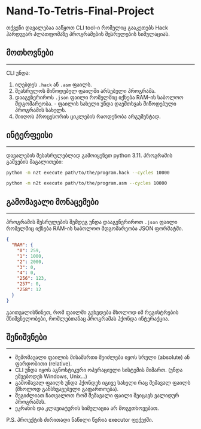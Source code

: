 # Nand-To-Tetris-Final-Project

თქვენი დავალებაა ააწყოთ CLI tool-ი რომელიც გააკეთებს Hack ჰარდვეარ პლათფომაზე პროგრამების შესრულების სიმულაციას.

## მოთხოვნები
---
CLI უნდა:
  1. იღებდეს `.hack` ან `.asm` ფაილს.
  2. შეასრულოს მიწოდებულ ფაილში არსებული პროგრამა.
  3. დააგენერიროს `.json` ფაილი რომელშიც იქნება RAM-ის საბოლოო მდგომარეობა.
    - ფაილის სახელი უნდა დაემთხვას მიწოდებული პროგრამის სახელს.
  4. მიიღოს პროცესორის ციკლების რაოდენობა არგუმენტად.

## ინტერფეისი
---
დავალების შესასრულებლად გამოიყენეთ python 3.11. პროგრამის გაშვების მაგალითები:

```sh
python -m n2t execute path/to/the/program.hack --cycles 10000
```

```sh
python -m n2t execute path/to/the/program.asm --cycles 10000
```

## გამომავალი მონაცემები
---
პროგრამის შესრულების შემდეგ უნდა დააგენერიროთ `.json` ფაილი რომელშიც იქნება RAM-ის საბოლოო მდგომარეობა JSON ფორმატში.

```json
{
  "RAM": {
    "0": 259,
    "1": 1000,
    "2": 2000,
    "3": 0,
    "4": 0,
    "256": 123,
    "257": 0,
    "258": 12
  }
}
```

გაითვალისწინეთ, რომ ფაილში გვხვდება მხოლოდ იმ რეგისტრების მნიშვნელობები, რომლებთანაც პროგრამას ჰქონდა ინტერაქცია.

## შენიშვნები
---
- შემომავალი ფაილის მისამართი შეიძლება იყოს სრული (absolute) ან ფარდობითი (relative).
- CLI უნდა იყოს აგნოსტიკური ოპერაციული სისტემის მიმართ. (უნდა ეშვებოდეს Windows, Unix...)
- გამომავალ ფაილს უნდა ჰქონდეს იგივე სახელი რაც შემავალ ფაილს (მხოლოდ განსხვავებული გაფართოება).
- შეგიძლიათ ჩათვალოთ რომ შემავალი ფაილი შეიცავს ვალიდურ პროგრამას.
- ეკრანის და კლავიატურის სიმულაცია არ მოგეთხოვებათ.


P.S. პროექტის ძირითადი ნაწილი წერია executor ფექეჯში.
